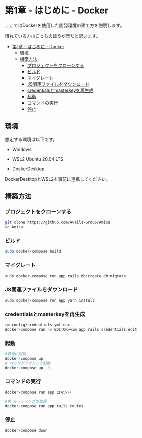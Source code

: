 # 第1章 - はじめに - Docker 

ここではDockerを使用した開発環境の建て方を説明します。

慣れている方はこっちのほうが楽だと思います。

- [第1章 - はじめに - Docker](#第1章---はじめに---docker)
  - [環境](#環境)
  - [構築方法](#構築方法)
    - [プロジェクトをクローンする](#プロジェクトをクローンする)
    - [ビルド](#ビルド)
    - [マイグレート](#マイグレート)
    - [JS関連ファイルをダウンロード](#js関連ファイルをダウンロード)
    - [credentialsとmasterkeyを再生成](#credentialsとmasterkeyを再生成)
    - [起動](#起動)
    - [コマンドの実行](#コマンドの実行)
    - [停止](#停止)
  


## 環境 

想定する環境は以下です。

- Windows

- WSL2 Ubuntu 20.04 LTS

- DockerDesktop

DockerDesktopとWSL2を事前に連携してください。

## 構築方法

### プロジェクトをクローンする

```bash
git clone https://github.com/Avails-Group/Amica
cd Amica
```

### ビルド

```bash
sudo docker-compose build
```

### マイグレート

```bash
sudo docker-compose run app rails db:create db:migrate
```

### JS関連ファイルをダウンロード

```bash
sudo docker-compose run app yarn install
```

### credentialsとmasterkeyを再生成

```bash
rm config/credentials.yml.enc
docker-compose run -e EDITOR=vim app rails credentials:edit
```

### 起動

```bash
#普通に起動
docker-compose up
# バックグラウンドで起動
docker-compose up -d
```

### コマンドの実行

```bash
docker-compose run app コマンド

#例 ルーティングの取得
docker-compose run app rails routes
```

### 停止

```bash
docker-compose down
```